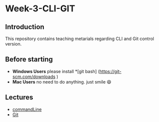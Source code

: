 # Week-3-CLI-GIT
## Introduction
This repository contains teaching metarials regarding CLI and Git control version.
## Before starting
-  **Windows Users**  please install  *[git bash] (https://git-scm.com/downloads )
- **Mac Users** no need to do anything. just smile  :smile:
## Lectures
- [commandLine](https://github.com/livecodingonline/Week-3-CLI-GIT/tree/master/commandLine)
- [Git ](https://github.com/livecodingonline/Week-3-CLI-GIT/tree/master/commandLine)
